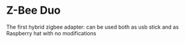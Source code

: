 # Z-Bee Duo
The first hybrid zigbee adapter: can be used both as usb stick and as Raspberry hat with no modifications
